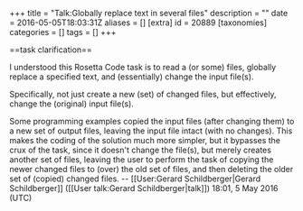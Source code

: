 +++
title = "Talk:Globally replace text in several files"
description = ""
date = 2016-05-05T18:03:31Z
aliases = []
[extra]
id = 20889
[taxonomies]
categories = []
tags = []
+++

==task clarification==

I understood this Rosetta Code task is to read a (or some) files, globally replace a specified text,
and (essentially) change the input file(s).   

Specifically, not just create a new (set) of changed files, but effectively, change the (original) input file(s).

Some programming examples copied the input files (after changing them) to a new set of output files, leaving the input file intact (with no changes).   This makes the coding of the solution much more simpler, but it bypasses the crux of the task, since it doesn't change the file(s), but merely creates another set of files, leaving the user to perform the task of copying the newer changed files to (over) the old set of files, and then deleting the older set of (copied) changed files.   -- [[User:Gerard Schildberger|Gerard Schildberger]] ([[User talk:Gerard Schildberger|talk]]) 18:01, 5 May 2016 (UTC)
